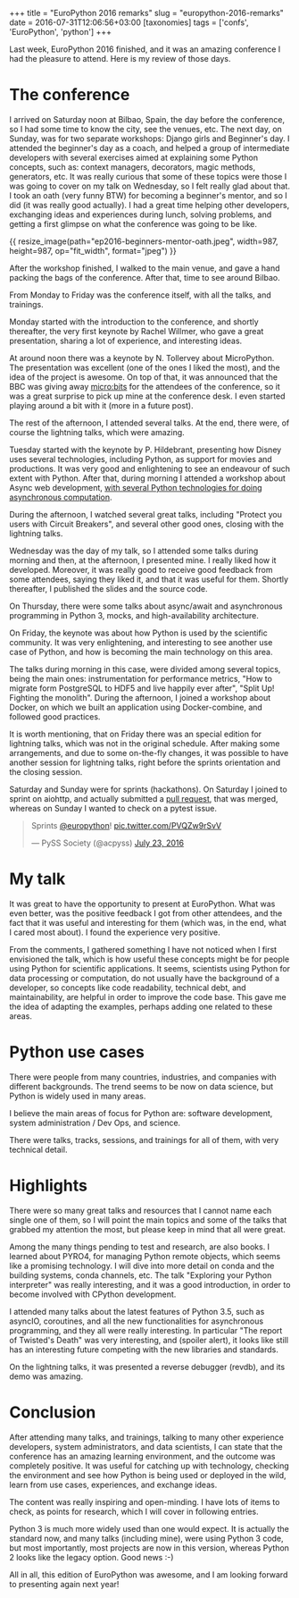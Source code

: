 +++
title = "EuroPython 2016 remarks"
slug = "europython-2016-remarks"
date = 2016-07-31T12:06:56+03:00
[taxonomies]
tags = ['confs', 'EuroPython', 'python']
+++

Last week, EuroPython 2016 finished, and it was an amazing conference I
had the pleasure to attend. Here is my review of those days.

# The conference

I arrived on Saturday noon at Bilbao, Spain, the day before the
conference, so I had some time to know the city, see the venues, etc.
The next day, on Sunday, was for two separate workshops: Django girls
and Beginner\'s day. I attended the beginner\'s day as a coach, and
helped a group of intermediate developers with several exercises aimed
at explaining some Python concepts, such as: context managers,
decorators, magic methods, generators, etc. It was really curious that
some of these topics were those I was going to cover on my talk on
Wednesday, so I felt really glad about that. I took an oath (very funny
BTW) for becoming a beginner\'s mentor, and so I did (it was really good
actually). I had a great time helping other developers, exchanging ideas
and experiences during lunch, solving problems, and getting a first
glimpse on what the conference was going to be like.

{{ resize_image(path="ep2016-beginners-mentor-oath.jpeg", width=987, height=987, op="fit_width", format="jpeg") }}

After the workshop finished, I walked to the main venue, and gave a hand
packing the bags of the conference. After that, time to see around
Bilbao.

From Monday to Friday was the conference itself, with all the talks, and
trainings.

Monday started with the introduction to the conference, and shortly
thereafter, the very first keynote by Rachel Willmer, who gave a great
presentation, sharing a lot of experience, and interesting ideas.

At around noon there was a keynote by N. Tollervey about MicroPython.
The presentation was excellent (one of the ones I liked the most), and
the idea of the project is awesome. On top of that, it was announced
that the BBC was giving away
[micro:bits](https://en.wikipedia.org/wiki/Micro_Bit) for the attendees
of the conference, so it was a great surprise to pick up mine at the
conference desk. I even started playing around a bit with it (more in a
future post).

The rest of the afternoon, I attended several talks. At the end, there
were, of course the lightning talks, which were amazing.

Tuesday started with the keynote by P. Hildebrant, presenting how Disney
uses several technologies, including Python, as support for movies and
productions. It was very good and enlightening to see an endeavour of
such extent with Python. After that, during morning I attended a
workshop about Async web development, [with several Python technologies
for doing asynchronous
computation](https://github.com/rmariano/async-web-dev).

During the afternoon, I watched several great talks, including \"Protect
you users with Circuit Breakers\", and several other good ones, closing
with the lightning talks.

Wednesday was the day of my talk, so I attended some talks during
morning and then, at the afternoon, I presented mine. I really liked how
it developed. Moreover, it was really good to receive good feedback from
some attendees, saying they liked it, and that it was useful for them.
Shortly thereafter, I published the slides and the source code.

On Thursday, there were some talks about async/await and asynchronous
programming in Python 3, mocks, and high-availability architecture.

On Friday, the keynote was about how Python is used by the scientific
community. It was very enlightening, and interesting to see another use
case of Python, and how is becoming the main technology on this area.

The talks during morning in this case, were divided among several
topics, being the main ones: instrumentation for performance metrics,
\"How to migrate form PostgreSQL to HDF5 and live happily ever after\",
\"Split Up! Fighting the monolith\". During the afternoon, I joined a
workshop about Docker, on which we built an application using
Docker-combine, and followed good practices.

It is worth mentioning, that on Friday there was an special edition for
lightning talks, which was not in the original schedule. After making
some arrangements, and due to some on-the-fly changes, it was possible
to have another session for lightning talks, right before the sprints
orientation and the closing session.

Saturday and Sunday were for sprints (hackathons). On Saturday I joined
to sprint on aiohttp, and actually submitted a [pull
request](https://github.com/KeepSafe/aiohttp/pull/991), that was merged,
whereas on Sunday I wanted to check on a pytest issue.

<blockquote class="twitter-tweet"><p lang="en" dir="ltr">Sprints <a href="https://twitter.com/europython?ref_src=twsrc%5Etfw">@europython</a>! <a href="https://t.co/PVQZw9rSvV">pic.twitter.com/PVQZw9rSvV</a></p>&mdash; PySS Society (@acpyss) <a href="https://twitter.com/acpyss/status/756825866617950209?ref_src=twsrc%5Etfw">July 23, 2016</a></blockquote> <script async src="https://platform.twitter.com/widgets.js" charset="utf-8"></script>

# My talk

It was great to have the opportunity to present at EuroPython. What was
even better, was the positive feedback I got from other attendees, and
the fact that it was useful and interesting for them (which was, in the
end, what I cared most about). I found the experience very positive.

From the comments, I gathered something I have not noticed when I first
envisioned the talk, which is how useful these concepts might be for
people using Python for scientific applications. It seems, scientists
using Python for data processing or computation, do not usually have the
background of a developer, so concepts like code readability, technical
debt, and maintainability, are helpful in order to improve the code
base. This gave me the idea of adapting the examples, perhaps adding one
related to these areas.

# Python use cases

There were people from many countries, industries, and companies with
different backgrounds. The trend seems to be now on data science, but
Python is widely used in many areas.

I believe the main areas of focus for Python are: software development,
system administration / Dev Ops, and science.

There were talks, tracks, sessions, and trainings for all of them, with
very technical detail.

# Highlights

There were so many great talks and resources that I cannot name each
single one of them, so I will point the main topics and some of the
talks that grabbed my attention the most, but please keep in mind that
all were great.

Among the many things pending to test and research, are also books. I
learned about PYRO4, for managing Python remote objects, which seems
like a promising technology. I will dive into more detail on conda and
the building systems, conda channels, etc. The talk \"Exploring your
Python interpreter\" was really interesting, and it was a good
introduction, in order to become involved with CPython development.

I attended many talks about the latest features of Python 3.5, such as
asyncIO, coroutines, and all the new functionalities for asynchronous
programming, and they all were really interesting. In particular \"The
report of Twisted\'s Death\" was very interesting, and (spoiler alert),
it looks like still has an interesting future competing with the new
libraries and standards.

On the lightning talks, it was presented a reverse debugger (revdb), and
its demo was amazing.

# Conclusion

After attending many talks, and trainings, talking to many other
experience developers, system administrators, and data scientists, I can
state that the conference has an amazing learning environment, and the
outcome was completely positive. It was useful for catching up with
technology, checking the environment and see how Python is being used or
deployed in the wild, learn from use cases, experiences, and exchange
ideas.

The content was really inspiring and open-minding. I have lots of items
to check, as points for research, which I will cover in following
entries.

Python 3 is much more widely used than one would expect. It is actually
the standard now, and many talks (including mine), were using Python 3
code, but most importantly, most projects are now in this version,
whereas Python 2 looks like the legacy option. Good news :-)

All in all, this edition of EuroPython was awesome, and I am looking
forward to presenting again next year!

